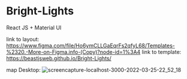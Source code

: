 # Bright-Lights
React JS + Material UI

link to layout: https://www.figma.com/file/Ho6ymCLLGaEqrFs2qfyL68/Templates-%2320.-More-on-Figma.info-(Copy)?node-id=1%3A4
link to template: https://beastjsweb.github.io/Bright-Lights/

map Desktop: ![screencapture-localhost-3000-2022-03-25-22_52_18](https://user-images.githubusercontent.com/98450298/160250432-1ab50bc0-710c-4041-88c4-e9e6a297e218.png)
